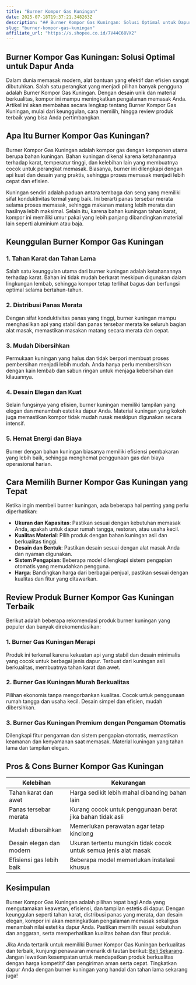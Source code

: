 ```yaml
---
title: "Burner Kompor Gas Kuningan"
date: 2025-07-18T19:37:21.348263Z
description: "## Burner Kompor Gas Kuningan: Solusi Optimal untuk Dapur Anda..."
slug: "burner-kompor-gas-kuningan"
affiliate_url: "https://s.shopee.co.id/7V44C68VX2"
---
```

## Burner Kompor Gas Kuningan: Solusi Optimal untuk Dapur Anda

Dalam dunia memasak modern, alat bantuan yang efektif dan efisien sangat dibutuhkan. Salah satu perangkat yang menjadi pilihan banyak pengguna adalah Burner Kompor Gas Kuningan. Dengan desain unik dan material berkualitas, kompor ini mampu meningkatkan pengalaman memasak Anda. Artikel ini akan membahas secara lengkap tentang Burner Kompor Gas Kuningan, mulai dari keunggulan, cara memilih, hingga review produk terbaik yang bisa Anda pertimbangkan.

## Apa Itu Burner Kompor Gas Kuningan?

Burner Kompor Gas Kuningan adalah kompor gas dengan komponen utama berupa bahan kuningan. Bahan kuningan dikenal karena ketahanannya terhadap karat, temperatur tinggi, dan kelebihan lain yang membuatnya cocok untuk perangkat memasak. Biasanya, burner ini dilengkapi dengan api kuat dan desain yang praktis, sehingga proses memasak menjadi lebih cepat dan efisien.

Kuningan sendiri adalah paduan antara tembaga dan seng yang memiliki sifat konduktivitas termal yang baik. Ini berarti panas tersebar merata selama proses memasak, sehingga makanan matang lebih merata dan hasilnya lebih maksimal. Selain itu, karena bahan kuningan tahan karat, kompor ini memiliki umur pakai yang lebih panjang dibandingkan material lain seperti aluminium atau baja.

## Keunggulan Burner Kompor Gas Kuningan

### 1. Tahan Karat dan Tahan Lama

Salah satu keunggulan utama dari burner kuningan adalah ketahanannya terhadap karat. Bahan ini tidak mudah berkarat meskipun digunakan dalam lingkungan lembab, sehingga kompor tetap terlihat bagus dan berfungsi optimal selama bertahun-tahun.

### 2. Distribusi Panas Merata

Dengan sifat konduktivitas panas yang tinggi, burner kuningan mampu menghasilkan api yang stabil dan panas tersebar merata ke seluruh bagian alat masak, memastikan masakan matang secara merata dan cepat.

### 3. Mudah Dibersihkan

Permukaan kuningan yang halus dan tidak berpori membuat proses pembersihan menjadi lebih mudah. Anda hanya perlu membersihkan dengan kain lembab dan sabun ringan untuk menjaga kebersihan dan kilauannya.

### 4. Desain Elegan dan Kuat

Selain fungsinya yang efisien, burner kuningan memiliki tampilan yang elegan dan menambah estetika dapur Anda. Material kuningan yang kokoh juga memastikan kompor tidak mudah rusak meskipun digunakan secara intensif.

### 5. Hemat Energi dan Biaya

Burner dengan bahan kuningan biasanya memiliki efisiensi pembakaran yang lebih baik, sehingga menghemat penggunaan gas dan biaya operasional harian.

## Cara Memilih Burner Kompor Gas Kuningan yang Tepat

Ketika ingin membeli burner kuningan, ada beberapa hal penting yang perlu diperhatikan:

- **Ukuran dan Kapasitas**: Pastikan sesuai dengan kebutuhan memasak Anda, apakah untuk dapur rumah tangga, restoran, atau usaha kecil.
- **Kualitas Material**: Pilih produk dengan bahan kuningan asli dan berkualitas tinggi.
- **Desain dan Bentuk**: Pastikan desain sesuai dengan alat masak Anda dan nyaman digunakan.
- **Sistem Pengapian**: Beberapa model dilengkapi sistem pengapian otomatis yang memudahkan pengguna.
- **Harga**: Bandingkan harga dari berbagai penjual, pastikan sesuai dengan kualitas dan fitur yang ditawarkan.

## Review Produk Burner Kompor Gas Kuningan Terbaik

Berikut adalah beberapa rekomendasi produk burner kuningan yang populer dan banyak direkomendasikan:

### 1. Burner Gas Kuningan Merapi

Produk ini terkenal karena kekuatan api yang stabil dan desain minimalis yang cocok untuk berbagai jenis dapur. Terbuat dari kuningan asli berkualitas, membuatnya tahan karat dan awet.

### 2. Burner Gas Kuningan Murah Berkualitas

Pilihan ekonomis tanpa mengorbankan kualitas. Cocok untuk penggunaan rumah tangga dan usaha kecil. Desain simpel dan efisien, mudah dibersihkan.

### 3. Burner Gas Kuningan Premium dengan Pengaman Otomatis

Dilengkapi fitur pengaman dan sistem pengapian otomatis, memastikan keamanan dan kenyamanan saat memasak. Material kuningan yang tahan lama dan tampilan elegan.

## Pros & Cons Burner Kompor Gas Kuningan

| Kelebihan | Kekurangan |
|------------|--------------|
| Tahan karat dan awet | Harga sedikit lebih mahal dibanding bahan lain |
| Panas tersebar merata | Kurang cocok untuk penggunaan berat jika bahan tidak asli |
| Mudah dibersihkan | Memerlukan perawatan agar tetap kinclong |
| Desain elegan dan modern | Ukuran tertentu mungkin tidak cocok untuk semua jenis alat masak |
| Efisiensi gas lebih baik | Beberapa model memerlukan instalasi khusus |

## Kesimpulan

Burner Kompor Gas Kuningan adalah pilihan tepat bagi Anda yang mengutamakan keawetan, efisiensi, dan tampilan estetis di dapur. Dengan keunggulan seperti tahan karat, distribusi panas yang merata, dan desain elegan, kompor ini akan meningkatkan pengalaman memasak sekaligus menambah nilai estetika dapur Anda. Pastikan memilih sesuai kebutuhan dan anggaran, serta memperhatikan kualitas bahan dan fitur produk.

Jika Anda tertarik untuk memiliki Burner Kompor Gas Kuningan berkualitas dan terbaik, kunjungi penawaran menarik di tautan berikut: [Beli Sekarang](https://s.shopee.co.id/7V44C68VX2). Jangan lewatkan kesempatan untuk mendapatkan produk berkualitas dengan harga kompetitif dan pengiriman aman serta cepat. Tingkatkan dapur Anda dengan burner kuningan yang handal dan tahan lama sekarang juga!